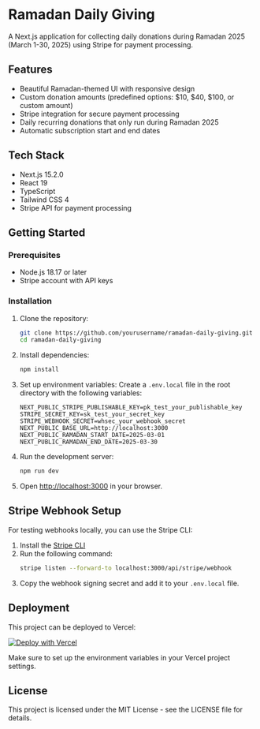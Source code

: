 # Ramadan Daily Giving

A Next.js application for collecting daily donations during Ramadan 2025 (March 1-30, 2025) using Stripe for payment processing.

## Features

- Beautiful Ramadan-themed UI with responsive design
- Custom donation amounts (predefined options: $10, $40, $100, or custom amount)
- Stripe integration for secure payment processing
- Daily recurring donations that only run during Ramadan 2025
- Automatic subscription start and end dates

## Tech Stack

- Next.js 15.2.0
- React 19
- TypeScript
- Tailwind CSS 4
- Stripe API for payment processing

## Getting Started

### Prerequisites

- Node.js 18.17 or later
- Stripe account with API keys

### Installation

1. Clone the repository:
   ```bash
   git clone https://github.com/yourusername/ramadan-daily-giving.git
   cd ramadan-daily-giving
   ```

2. Install dependencies:
   ```bash
   npm install
   ```

3. Set up environment variables:
   Create a `.env.local` file in the root directory with the following variables:
   ```
   NEXT_PUBLIC_STRIPE_PUBLISHABLE_KEY=pk_test_your_publishable_key
   STRIPE_SECRET_KEY=sk_test_your_secret_key
   STRIPE_WEBHOOK_SECRET=whsec_your_webhook_secret
   NEXT_PUBLIC_BASE_URL=http://localhost:3000
   NEXT_PUBLIC_RAMADAN_START_DATE=2025-03-01
   NEXT_PUBLIC_RAMADAN_END_DATE=2025-03-30
   ```

4. Run the development server:
   ```bash
   npm run dev
   ```

5. Open [http://localhost:3000](http://localhost:3000) in your browser.

## Stripe Webhook Setup

For testing webhooks locally, you can use the Stripe CLI:

1. Install the [Stripe CLI](https://stripe.com/docs/stripe-cli)
2. Run the following command:
   ```bash
   stripe listen --forward-to localhost:3000/api/stripe/webhook
   ```
3. Copy the webhook signing secret and add it to your `.env.local` file.

## Deployment

This project can be deployed to Vercel:

[![Deploy with Vercel](https://vercel.com/button)](https://vercel.com/new/clone?repository-url=https%3A%2F%2Fgithub.com%2Fyourusername%2Framadan-daily-giving)

Make sure to set up the environment variables in your Vercel project settings.

## License

This project is licensed under the MIT License - see the LICENSE file for details.
